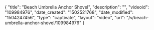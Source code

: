 {
    "title": "Beach Umbrella Anchor Shovel",
    "description": "",
    "videoid": "109984976",
    "date_created": "1502521768",
    "date_modified": "1504247456",
    "type": "captivate",
    "layout": "video",
    "url": "\/v\/beach-umbrella-anchor-shovel\/109984976"
}